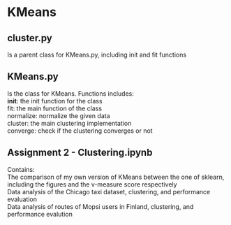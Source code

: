 # KMeans

## cluster.py
Is a parent class for KMeans.py, including init and fit functions  

## KMeans.py
Is the class for KMeans. Functions includes:  
__init__: the init function for the class  
fit: the main function of the class  
normalize: normalize the given data  
cluster: the main clustering implementation  
converge: check if the clustering converges or not  

## Assignment 2 - Clustering.ipynb
Contains:  
The comparison of my own version of KMeans between the one of sklearn, including the figures and the v-measure score respectively  
Data analysis of the Chicago taxi dataset, clustering, and performance evaluation  
Data analysis of routes of Mopsi users in Finland, clustering, and performance evalution  
